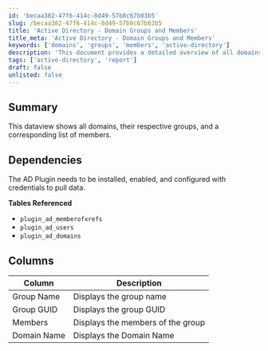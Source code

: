 ```yaml
---
id: 'becaa382-47f6-414c-8d49-57b8c67b03b5'
slug: /becaa382-47f6-414c-8d49-57b8c67b03b5
title: 'Active Directory - Domain Groups and Members'
title_meta: 'Active Directory - Domain Groups and Members'
keywords: ['domains', 'groups', 'members', 'active-directory']
description: 'This document provides a detailed overview of all domains, their respective groups, and the corresponding list of members. It outlines the dependencies required for data retrieval and describes the structure of the data presented in the dataview.'
tags: ['active-directory', 'report']
draft: false
unlisted: false
---
```


## Summary

This dataview shows all domains, their respective groups, and a corresponding list of members.

## Dependencies

The AD Plugin needs to be installed, enabled, and configured with credentials to pull data.

**Tables Referenced**  
- `plugin_ad_memberofxrefs`  
- `plugin_ad_users`  
- `plugin_ad_domains`  

## Columns

| Column        | Description                         |
|---------------|-------------------------------------|
| Group Name    | Displays the group name             |
| Group GUID    | Displays the group GUID             |
| Members       | Displays the members of the group    |
| Domain Name   | Displays the Domain Name            |


